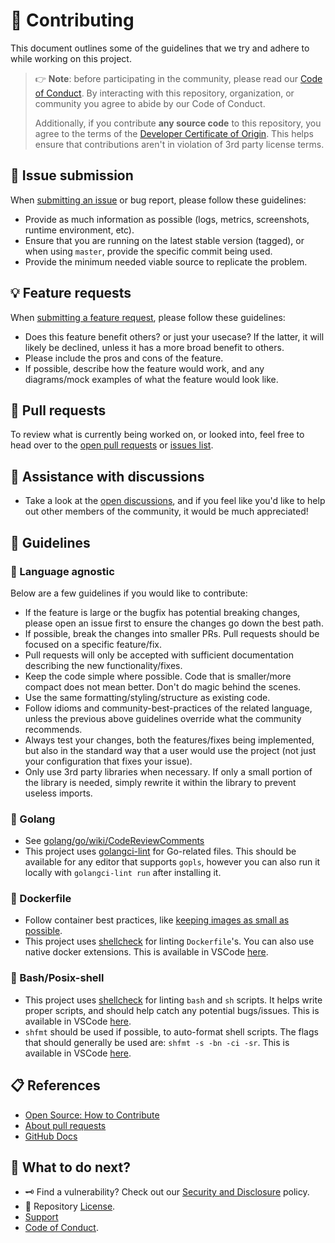 <!-- THIS FILE IS GENERATED! DO NOT EDIT! Maintained by Terraform. -->
# :handshake: Contributing

This document outlines some of the guidelines that we try and adhere to while
working on this project.

> :point_right: **Note**: before participating in the community, please read our
> [Code of Conduct][coc].
> By interacting with this repository, organization, or community you agree to
> abide by our Code of Conduct.
>
> Additionally, if you contribute **any source code** to this repository, you
> agree to the terms of the [Developer Certificate of Origin][dco]. This helps
> ensure that contributions aren't in violation of 3rd party license terms.

## :lady_beetle: Issue submission

When [submitting an issue][issues] or bug report,
please follow these guidelines:

* Provide as much information as possible (logs, metrics, screenshots,
     runtime environment, etc).
* Ensure that you are running on the latest stable version (tagged), or
     when using `master`, provide the specific commit being used.
* Provide the minimum needed viable source to replicate the problem.

## :bulb: Feature requests

When [submitting a feature request][issues], please
follow these guidelines:

* Does this feature benefit others? or just your usecase? If the latter,
     it will likely be declined, unless it has a more broad benefit to others.
* Please include the pros and cons of the feature.
* If possible, describe how the feature would work, and any diagrams/mock
     examples of what the feature would look like.

## :rocket: Pull requests

To review what is currently being worked on, or looked into, feel free to head
over to the [open pull requests][pull-requests] or [issues list][issues].

## :raised_back_of_hand: Assistance with discussions

* Take a look at the [open discussions][discussions], and if you feel like
     you'd like to help out other members of the community, it would be much
     appreciated!

## :pushpin: Guidelines

### :test_tube: Language agnostic

Below are a few guidelines if you would like to contribute:

* If the feature is large or the bugfix has potential breaking changes,
     please open an issue first to ensure the changes go down the best path.
* If possible, break the changes into smaller PRs. Pull requests should be
     focused on a specific feature/fix.
* Pull requests will only be accepted with sufficient documentation
     describing the new functionality/fixes.
* Keep the code simple where possible. Code that is smaller/more compact
     does not mean better. Don't do magic behind the scenes.
* Use the same formatting/styling/structure as existing code.
* Follow idioms and community-best-practices of the related language,
     unless the previous above guidelines override what the community
     recommends.
* Always test your changes, both the features/fixes being implemented, but
     also in the standard way that a user would use the project (not just
     your configuration that fixes your issue).
* Only use 3rd party libraries when necessary. If only a small portion of
     the library is needed, simply rewrite it within the library to prevent
     useless imports.

### :hamster: Golang

* See [golang/go/wiki/CodeReviewComments](https://github.com/golang/go/wiki/CodeReviewComments)
* This project uses [golangci-lint](https://golangci-lint.run/) for
     Go-related files. This should be available for any editor that supports
     `gopls`, however you can also run it locally with `golangci-lint run`
     after installing it.

### :whale: Dockerfile

* Follow container best practices, like [keeping images as small as possible](https://phoenixnap.com/kb/docker-image-size).
* This project uses [shellcheck](https://github.com/koalaman/shellcheck)
     for linting `Dockerfile`'s. You can also use native docker extensions.
     This is available in VSCode [here](https://marketplace.visualstudio.com/items?itemName=timonwong.shellcheck).

### :penguin: Bash/Posix-shell

* This project uses [shellcheck](https://github.com/koalaman/shellcheck)
     for linting `bash` and `sh` scripts. It helps write proper scripts, and
     should help catch any potential bugs/issues. This is available in VSCode
     [here](https://marketplace.visualstudio.com/items?itemName=timonwong.shellcheck).
* `shfmt` should be used if possible, to auto-format shell scripts. The
     flags that should generally be used are: `shfmt -s -bn -ci -sr`. This is
     available in VSCode [here](https://marketplace.visualstudio.com/items?itemName=foxundermoon.shell-format).

## :clipboard: References

* [Open Source: How to Contribute](https://opensource.guide/how-to-contribute/)
* [About pull requests](https://docs.github.com/en/pull-requests/collaborating-with-pull-requests/proposing-changes-to-your-work-with-pull-requests/about-pull-requests)
* [GitHub Docs](https://docs.github.com/)

## :speech_balloon: What to do next?

* :old_key: Find a vulnerability? Check out our [Security and Disclosure][security] policy.
* :link: Repository [License][license].
* [Support][support]
* [Code of Conduct][coc].

<!-- definitions -->
[coc]: https://github.com/lrstanley/hangar-ui/blob/master/.github/CODE_OF_CONDUCT.md
[dco]: https://developercertificate.org/
[discussions]: https://github.com/lrstanley/hangar-ui/discussions
[issues]: https://github.com/lrstanley/hangar-ui/issues/new/choose
[license]: https://github.com/lrstanley/hangar-ui/blob/master/LICENSE
[pull-requests]: https://github.com/lrstanley/hangar-ui/issues/new/choose
[security]: https://github.com/lrstanley/hangar-ui/security/policy
[support]: https://github.com/lrstanley/hangar-ui/blob/master/.github/SUPPORT.md
